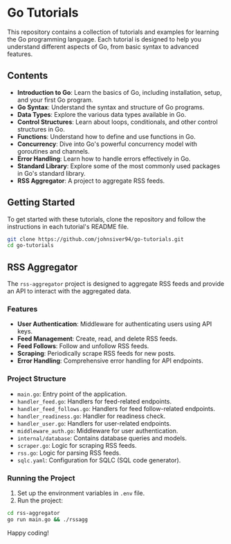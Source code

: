 # Go Tutorials

This repository contains a collection of tutorials and examples for learning the Go programming language. Each tutorial is designed to help you understand different aspects of Go, from basic syntax to advanced features.

## Contents

- **Introduction to Go**: Learn the basics of Go, including installation, setup, and your first Go program.
- **Go Syntax**: Understand the syntax and structure of Go programs.
- **Data Types**: Explore the various data types available in Go.
- **Control Structures**: Learn about loops, conditionals, and other control structures in Go.
- **Functions**: Understand how to define and use functions in Go.
- **Concurrency**: Dive into Go's powerful concurrency model with goroutines and channels.
- **Error Handling**: Learn how to handle errors effectively in Go.
- **Standard Library**: Explore some of the most commonly used packages in Go's standard library.
- **RSS Aggregator**: A project to aggregate RSS feeds.

## Getting Started

To get started with these tutorials, clone the repository and follow the instructions in each tutorial's README file.

```sh
git clone https://github.com/johnsiver94/go-tutorials.git
cd go-tutorials
```

## RSS Aggregator

The `rss-aggregator` project is designed to aggregate RSS feeds and provide an API to interact with the aggregated data.

### Features

- **User Authentication**: Middleware for authenticating users using API keys.
- **Feed Management**: Create, read, and delete RSS feeds.
- **Feed Follows**: Follow and unfollow RSS feeds.
- **Scraping**: Periodically scrape RSS feeds for new posts.
- **Error Handling**: Comprehensive error handling for API endpoints.

### Project Structure

- `main.go`: Entry point of the application.
- `handler_feed.go`: Handlers for feed-related endpoints.
- `handler_feed_follows.go`: Handlers for feed follow-related endpoints.
- `handler_readiness.go`: Handler for readiness check.
- `handler_user.go`: Handlers for user-related endpoints.
- `middleware_auth.go`: Middleware for user authentication.
- `internal/database`: Contains database queries and models.
- `scraper.go`: Logic for scraping RSS feeds.
- `rss.go`: Logic for parsing RSS feeds.
- `sqlc.yaml`: Configuration for SQLC (SQL code generator).

### Running the Project

1. Set up the environment variables in `.env` file.
2. Run the project:

```sh
cd rss-aggregator
go run main.go && ./rssagg
```

Happy coding!
